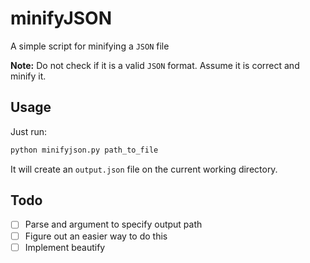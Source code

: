 # minifyJSON

A simple script for minifying a `JSON` file

**Note:** Do not check if it is a valid `JSON` format. Assume it is correct and minify it.

## Usage

Just run:

```bash
python minifyjson.py path_to_file
```

It will create an `output.json` file on the current working directory.



## Todo

- [ ] Parse and argument to specify output path
- [ ] Figure out an easier way to do this
- [ ] Implement beautify
